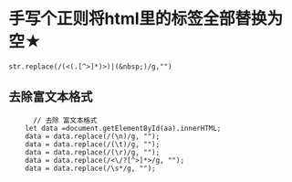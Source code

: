 # 手写个正则将html里的标签全部替换为空★


```
str.replace(/(<(.[^>]*)>)|(&nbsp;)/g,"") 

```



## 去除富文本格式

```
      // 去除 富文本格式
	let data =document.getElementById(aa).innerHTML;
	data = data.replace(/(\n)/g, "");    
	data = data.replace(/(\t)/g, "");    
	data = data.replace(/(\r)/g, "");    
	data = data.replace(/<\/?[^>]*>/g, "");    
	data = data.replace(/\s*/g, "");  

```
